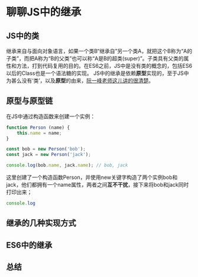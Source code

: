 # 聊聊JS中的继承

## JS中的类

继承来自与面向对象语言，如果一个类B“继承自”另一个类A，就把这个B称为“A的子类”，而把A称为“B的父类”也可以称“A是B的超类(super)”。子类具有父类的属性和方法，打到代码复用的目的。在ES6之前，JS中是没有类的概念的，包括ES6以后的Class也是一个语法糖的实现。 JS中的继承是依赖**原型**实现的，至于JS中为甚么没有‘类’，以及**原型**的由来，[阮一峰老师这儿讲的很清楚](http://www.ruanyifeng.com/blog/2011/06/designing_ideas_of_inheritance_mechanism_in_javascript.html)。

## 原型与原型链

在JS中通过构造函数来创建一个实例：

```javascript
function Person (name) {
    this.name = name;
}

const bob = new Person('bob');
const jack = new Person('jack');

console.log(bob.name, jack.name); // bob, jack

```

这里创建了一个构造函数Person，并使用new关键字构造了两个实例bob和jack，他们都拥有一个name属性，两者之间**互不干扰**，接下来将bob和jack同时打印出来；

```javascript
console.log

```

## 继承的几种实现方式

## ES6中的继承

## 总结